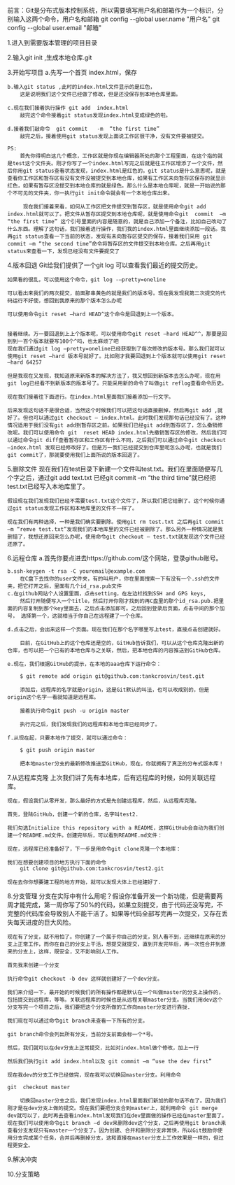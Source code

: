 前言：Git是分布式版本控制系统，所以需要填写用户名和邮箱作为一个标识，分别输入这两个命令，用户名和邮箱
	git config --global user.name "用户名"
	git config --global user.email "邮箱"

1.进入到需要版本管理的项目目录

2.输入git init ,生成本地仓库.git

3.开始写项目
	a.先写一个首页 index.html，保存

	b.输入git status ,此时的index.html文件显示的是红色，
		这是说明我们这个文件已经做了修改，但是还没保存到本地仓库里面。

	c.现在我们接着执行操作 git add  index.html  
		敲完这个命令接着git status发现index.html变成绿色的啦。

	d.接着我们敲命令  git commit   -m  “the first time”
		敲完之后，接着使用git status发现上面说工作区很干净，没有文件要被提交。

	PS:
		首先你得明白这几个概念，工作区就是你现在编辑器所处的那个工程里面，在这个指的就是test这个文件夹。刚才你写了一个index.html写完之后就是往工作区增添了一个文件，然后你用git status查看状态发现，index.html是红色的。git status是什么意思呢，就是查看你工作区和暂存区有没有文件没被提交到本地仓库，如果有工作区未向暂存区保存的就显示红色，如果有暂存区没提交到本地仓库的就是绿色。那么什么是本地仓库呢，就是一开始说的那个不可见的文件夹，你一执行git init命令就会有一个本地仓库出来。

	     现在我们接着来看，如何从工作区把文件提交到暂存区，就是使用命令git add index.html就可以了。把文件从暂存区提交到本地仓库呢，就是使用命令git  commit  –m “the first time” 这个引号里面的内容是随意的，就是自己添加一个备注，比如自己改动了什么东西。理解了这句话，我们接着进行操作，我们我的index.html里面继续添加一段话。我再git status查看一下当前的状态，发现有未向暂存区提交的保存，接着我们采用 git commit –m “the second time”命令将暂存区的文件提交到本地仓库。之后再用git status来查看一下，发现已经没有文件要提交了

4.版本回退
	Git给我们提供了一个git log 可以查看我们最近的提交历史。

	如果看的很乱，可以使用这个命令，git log -–pretty=oneline

	可以看出来我们的两次提交，前面那串黄色的就是我们的版本号。现在我发现我第二次提交的代码运行不好使，想回到我原来的那个版本怎么办呢

	可以使用命令git reset –hard HEAD^这个命令是回退到上一个版本。


	接着继续。万一要回退到上上个版本呢，可以使用命令git reset –hard HEAD^^，那要是回到到一百个版本就要写100个^吗，也太麻烦了吧
	现在我们通过git log –pretty=oneline已经获取到了每次修改的版本号。那么我们就可以使用git reset –hard 版本号就好了。比如刚才我要回退到上个版本就可以使用git reset –hard 64257

	但是我现在又发现，我知道原来新版本的解决方法了，我又想回到新版本去怎么办呢，现在用git log已经看不到新版本的版本号了。只能采用新的命令了叫做git reflog查看命令历史。

	现在我们接着往下面进行。在index.html里面我们接着添加一行文字。

	后来发现这句话不是很合适，当然这个时候我们可以把这句话直接删掉，然后再git add ,就好了。但也可以通过git checkout – index.html。此时我们发现那句话已经没有了。这种情况适用于我们没有git add到暂存区之前。如果我们已经git add到暂存区了，怎么撤销修改呢。我们可以使用命令 git  reset HEAD index.html先撤销暂存区的修改，然后我们可以通过命令git diff查看暂存区和工作区有什么不同，之后我们可以通过命令git checkout –index.html 发现已经修改好了。但是万一我们已经提交到仓库里呢怎么办呢，也就是我们git commit了，那就要使用我们上面所说的版本回退了。


5.删除文件
	现在我们在test目录下新建一个文件叫test.txt。我们在里面随便写几个字之后，通过git add text.txt 已经git commit –m “the third time”就已经把test.txt已经写入本地库里了。

	假设现在我们发现我们已经不需要test.txt这个文件了，所以我们把它给删了。这个时候你通过git status发现工作区和本地库里的文件不一样了。

    现在我们有两种选择，一种是我们确实要删除。使用git rm test.txt 之后再git commit –m “remve test.txt”发现我们的本地库里的文件已经被删除了。那么另外一种情况就是我删错了，我想还原回来怎么办呢，使用命令git checkout – test.txt就发现这个文件已经还原了。


6.远程仓库
	a.首先你要点进去https://github.com/这个网站，登录github账号。

	b.ssh-keygen -t rsa -C youremail@example.com
		在C盘下去找你的user文件夹，有的叫用户，你在里面搜索一下有没有一个.ssh的文件夹，把它打开之后，里面有几个id_rsa.pub文件
	c.在github网站个人设置里面，点击setting，在左边栏找到SSH and GPG keys,
		然后打开随便写入一个title，然后打开你刚才找到的再C盘里的那个id_rsa.pub.把里面的内容复制到那个key里面去，之后点击添加即可。之后回到登录后页面，点击中间的那个加号， 选择第一个，这就相当于你自己在远程建了一个仓库。

	d.点击之后，会出来这样一个页面。现在我们在那个名字哪里写上test，直接点击创建就好。

		目前，在GitHub上的这个仓库还是空的，GitHub告诉我们，可以从这个仓库克隆出新的仓库，也可以把一个已有的本地仓库与之关联，然后，把本地仓库的内容推送到GitHub仓库。

	e.现在，我们根据GitHub的提示，在本地的aaa仓库下运行命令：

		$ git remote add origin git@github.com:tankcrosvin/test.git

		添加后，远程库的名字就是origin，这是Git默认的叫法，也可以改成别的，但是origin这个名字一看就知道是远程库。

		接着执行命令git push -u origin master

		执行完之后，我们发现我们的远程库和本地仓库已经同步了。

	f.从现在起，只要本地作了提交，就可以通过命令：

		$ git push origin master

		把本地master分支的最新修改推送至GitHub，现在，你就拥有了真正的分布式版本库！

7.从远程库克隆
	上次我们讲了先有本地库，后有远程库的时候，如何关联远程库。

	现在，假设我们从零开发，那么最好的方式是先创建远程库，然后，从远程库克隆。

	首先，登陆GitHub，创建一个新的仓库，名字叫test2.

	我们勾选Initialize this repository with a README，这样GitHub会自动为我们创建一个README.md文件。创建完毕后，可以看到README.md文件：

	现在，远程库已经准备好了，下一步是用命令git clone克隆一个本地库：

	我们在想要创建项目的地方执行下面的命令
		git clone git@github.com:tankcrosvin/test2.git

	现在去你你想要建工程的地方开始，就可以发现大体上已经建好了.

8.分支管理
	分支在实际中有什么用呢？假设你准备开发一个新功能，但是需要两周才能完成，第一周你写了50%的代码，如果立刻提交，由于代码还没写完，不完整的代码库会导致别人不能干活了。如果等代码全部写完再一次提交，又存在丢失每天进度的巨大风险。

    现在有了分支，就不用怕了。你创建了一个属于你自己的分支，别人看不到，还继续在原来的分支上正常工作，而你在自己的分支上干活，想提交就提交，直到开发完毕后，再一次性合并到原来的分支上，这样，既安全，又不影响别人工作。

	首先我来创建一个分支

	执行命令git checkout -b dev 这样就创建好了一个dev分支。

	我们来介绍一下，最开始的时候我们的所有操作都是默认在一个叫做master的分支上操作的，包括提交到远程库，等等。关联远程库的时候也是从远程关联master分支。当我们用dev这个分支写完一个项目之后，我们要把这个分支所做的工作向master分支进行靠拢.

	我们现在可以通过命令git branch来查看一下所有的分支。

	git branch命令会列出所有分支，当前分支前面会标一个*号。

	然后，我们就可以在dev分支上正常提交，比如对index.html做个修改，加上一行

	然后我们执行git add index.html以及 git commit –m “use the dev first”

	现在我dev的分支工作已经做完，现在我可以切换回master分支。利用命令

	git  checkout master

		切换回master分支之后，我们发现index.html里面我们新加的那句话不在了。因为我们刚才是在dev分支上做的提交。现在我们要把分支合到master上，就利用命令 git merge dev就可以了，此时再去查看index.html发现我们在dev里面做的操作已经在master里面了。现在我们可以使用命令git branch –d dev来删除dev这个分支，之后再使用git branch来查看分支发现只有master一个分支了。因为创建、合并和删除分支非常快，所以Git鼓励你使用分支完成某个任务，合并后再删掉分支，这和直接在master分支上工作效果是一样的，但过程更安全。


9.解决冲突
	


10.分支策略
	
